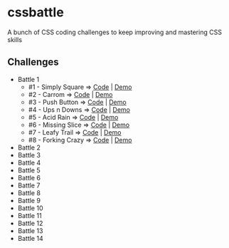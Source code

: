 # cssbattle
A bunch of CSS coding challenges to keep improving and mastering CSS skills

## Challenges
* Battle 1
  * #1 - Simply Square =>
    [Code](https://github.com/npranto/cssbattle/tree/main/battle-1/simply-square)
    |
    [Demo](https://npranto.github.io/cssbattle/battle-1/simply-square)
  * #2 - Carrom =>
    [Code](https://github.com/npranto/cssbattle/tree/main/battle-1/carrom)
    |
    [Demo](https://npranto.github.io/cssbattle/battle-1/carrom)
  * #3 - Push Button =>
    [Code](https://github.com/npranto/cssbattle/tree/main/battle-1/push-button)
    |
    [Demo](https://npranto.github.io/cssbattle/battle-1/push-button)
  * #4 - Ups n Downs =>
    [Code](https://github.com/npranto/cssbattle/tree/main/battle-1/ups-n-downs)
    |
    [Demo](https://npranto.github.io/cssbattle/battle-1/ups-n-downs)
  * #5 - Acid Rain =>
    [Code](https://github.com/npranto/cssbattle/tree/main/battle-1/acid-rain)
    |
    [Demo](https://npranto.github.io/cssbattle/battle-1/acid-rain)
  * #6 - Missing Slice =>
    [Code](https://github.com/npranto/cssbattle/tree/main/battle-1/missing-slice)
    |
    [Demo](https://npranto.github.io/cssbattle/battle-1/missing-slice)
  * #7 - Leafy Trail =>
    [Code](https://github.com/npranto/cssbattle/tree/main/battle-1/leafy-trail)
    |
    [Demo](https://npranto.github.io/cssbattle/battle-1/leafy-trail)
  * #8 - Forking Crazy =>
    [Code](https://github.com/npranto/cssbattle/tree/main/battle-1/forking-crazy)
    |
    [Demo](https://npranto.github.io/cssbattle/battle-1/forking-crazy)
* Battle 2
* Battle 3
* Battle 4
* Battle 5
* Battle 6
* Battle 7
* Battle 8
* Battle 9
* Battle 10
* Battle 11
* Battle 12
* Battle 13
* Battle 14


